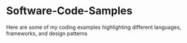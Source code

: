 # Software-Code-Samples
Here are some of my coding examples highlighting different languages, frameworks, and design patterns 
